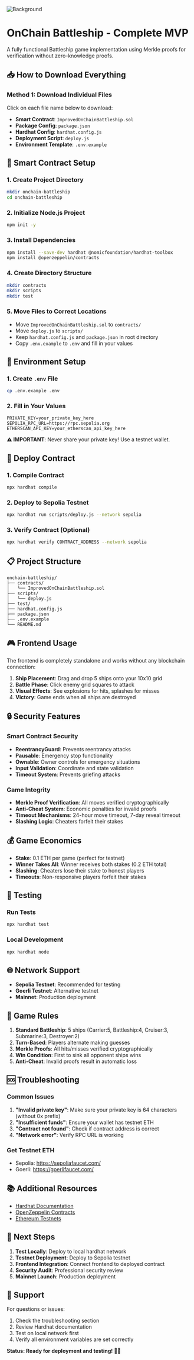 ![Background](images/bg.jpg)

# OnChain Battleship - Complete MVP

A fully functional Battleship game implementation using Merkle proofs for verification without zero-knowledge proofs.

## 📥 How to Download Everything

### Method 1: Download Individual Files

Click on each file name below to download:

- **Smart Contract**: `ImprovedOnChainBattleship.sol`
- **Package Config**: `package.json`
- **Hardhat Config**: `hardhat.config.js`
- **Deployment Script**: `deploy.js`
- **Environment Template**: `.env.example`


## 🚀 Smart Contract Setup

### 1. Create Project Directory
```bash
mkdir onchain-battleship
cd onchain-battleship
```

### 2. Initialize Node.js Project
```bash
npm init -y
```

### 3. Install Dependencies
```bash
npm install --save-dev hardhat @nomicfoundation/hardhat-toolbox
npm install @openzeppelin/contracts
```

### 4. Create Directory Structure
```bash
mkdir contracts
mkdir scripts
mkdir test
```

### 5. Move Files to Correct Locations
- Move `ImprovedOnChainBattleship.sol` to `contracts/`
- Move `deploy.js` to `scripts/`
- Keep `hardhat.config.js` and `package.json` in root directory
- Copy `.env.example` to `.env` and fill in your values

## 🔧 Environment Setup

### 1. Create `.env` File
```bash
cp .env.example .env
```

### 2. Fill in Your Values
```env
PRIVATE_KEY=your_private_key_here
SEPOLIA_RPC_URL=https://rpc.sepolia.org
ETHERSCAN_API_KEY=your_etherscan_api_key_here
```

**⚠️ IMPORTANT**: Never share your private key! Use a testnet wallet.

## 🎯 Deploy Contract

### 1. Compile Contract
```bash
npx hardhat compile
```

### 2. Deploy to Sepolia Testnet
```bash
npx hardhat run scripts/deploy.js --network sepolia
```

### 3. Verify Contract (Optional)
```bash
npx hardhat verify CONTRACT_ADDRESS --network sepolia
```

## 📋 Project Structure

```
onchain-battleship/
├── contracts/
│   └── ImprovedOnChainBattleship.sol
├── scripts/
│   └── deploy.js
├── test/
├── hardhat.config.js
├── package.json
├── .env.example
└── README.md
```

## 🎮 Frontend Usage

The frontend is completely standalone and works without any blockchain connection:

1. **Ship Placement**: Drag and drop 5 ships onto your 10x10 grid
2. **Battle Phase**: Click enemy grid squares to attack
3. **Visual Effects**: See explosions for hits, splashes for misses
4. **Victory**: Game ends when all ships are destroyed

## 🔒 Security Features

### Smart Contract Security
- **ReentrancyGuard**: Prevents reentrancy attacks
- **Pausable**: Emergency stop functionality
- **Ownable**: Owner controls for emergency situations
- **Input Validation**: Coordinate and state validation
- **Timeout System**: Prevents griefing attacks

### Game Integrity
- **Merkle Proof Verification**: All moves verified cryptographically
- **Anti-Cheat System**: Economic penalties for invalid proofs
- **Timeout Mechanisms**: 24-hour move timeout, 7-day reveal timeout
- **Slashing Logic**: Cheaters forfeit their stakes

## 💰 Game Economics

- **Stake**: 0.1 ETH per game (perfect for testnet)
- **Winner Takes All**: Winner receives both stakes (0.2 ETH total)
- **Slashing**: Cheaters lose their stake to honest players
- **Timeouts**: Non-responsive players forfeit their stakes

## 🧪 Testing

### Run Tests
```bash
npx hardhat test
```

### Local Development
```bash
npx hardhat node
```

## 🌐 Network Support

- **Sepolia Testnet**: Recommended for testing
- **Goerli Testnet**: Alternative testnet
- **Mainnet**: Production deployment

## 📖 Game Rules

1. **Standard Battleship**: 5 ships (Carrier:5, Battleship:4, Cruiser:3, Submarine:3, Destroyer:2)
2. **Turn-Based**: Players alternate making guesses
3. **Merkle Proofs**: All hits/misses verified cryptographically
4. **Win Condition**: First to sink all opponent ships wins
5. **Anti-Cheat**: Invalid proofs result in automatic loss

## 🆘 Troubleshooting

### Common Issues

1. **"Invalid private key"**: Make sure your private key is 64 characters (without 0x prefix)
2. **"Insufficient funds"**: Ensure your wallet has testnet ETH
3. **"Contract not found"**: Check if contract address is correct
4. **"Network error"**: Verify RPC URL is working

### Get Testnet ETH
- Sepolia: https://sepoliafaucet.com/
- Goerli: https://goerlifaucet.com/

## 📚 Additional Resources

- [Hardhat Documentation](https://hardhat.org/docs)
- [OpenZeppelin Contracts](https://docs.openzeppelin.com/contracts)
- [Ethereum Testnets](https://ethereum.org/en/developers/docs/networks/)

## 🎯 Next Steps

1. **Test Locally**: Deploy to local hardhat network
2. **Testnet Deployment**: Deploy to Sepolia testnet
3. **Frontend Integration**: Connect frontend to deployed contract
4. **Security Audit**: Professional security review
5. **Mainnet Launch**: Production deployment

## 🤝 Support

For questions or issues:
1. Check the troubleshooting section
2. Review Hardhat documentation
3. Test on local network first
4. Verify all environment variables are set correctly

**Status: Ready for deployment and testing! 🚢⚓**